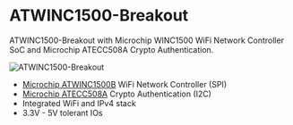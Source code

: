 # ATWINC1500-Breakout
ATWINC1500-Breakout with Microchip WINC1500 WiFi Network Controller SoC and Microchip ATECC508A Crypto Authentication.

![ATWINC1500-Breakout](https://github.com/watterott/ATWINC1500-Breakout/raw/master/hardware/ATWINC1500-Breakout_v10.jpg)

* [Microchip ATWINC1500B](http://www.microchip.com/wwwproducts/en/ATWINC1500) WiFi Network Controller (SPI)
* [Microchip ATECC508A](http://www.microchip.com/wwwproducts/en/ATECC508A) Crypto Authentication (I2C)
* Integrated WiFi and IPv4 stack
* 3.3V - 5V tolerant IOs
